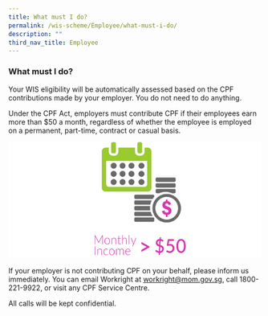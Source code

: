 ```yaml
---
title: What must I do?
permalink: /wis-scheme/Employee/what-must-i-do/
description: ""
third_nav_title: Employee
---
```

### What must I do?

Your WIS eligibility will be automatically assessed based on the CPF contributions made by your employer. You do not need to do anything.

Under the CPF Act, employers must contribute CPF if their employees earn more than $50 a month, regardless of whether the employee is employed on a permanent, part-time, contract or casual basis.

![cpf contribution](/images/WIS%20Scheme/WIS6.png)

If your employer is not contributing CPF on your behalf, please inform us immediately. You can email Workright at workright@mom.gov.sg, call 1800-221-9922, or visit any CPF Service Centre.

All calls will be kept confidential.